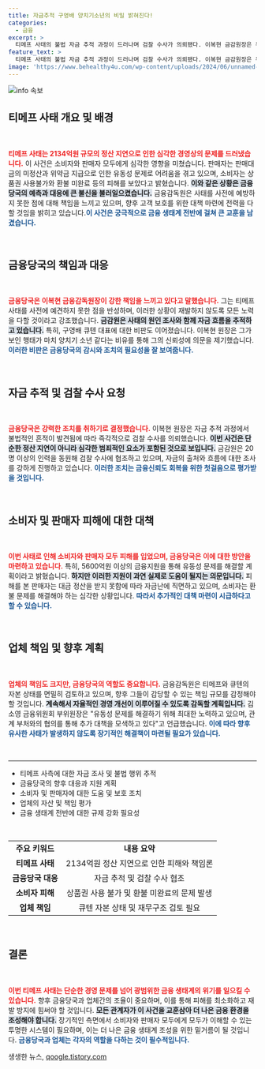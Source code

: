 ```yaml
---
title: 자금추적 구영배 양치기소년의 비밀 밝혀진다!
categories:
  - 금융
excerpt: >
  티메프 사태의 불법 자금 추적 과정이 드러나며 검찰 수사가 의뢰됐다. 이복현 금감원장은 유동성 위기를 사전 예방하지 못한 책임을 통감, 피해자 보호를 위한 긴급 대응에 나섰다. 이 사건의 전개에 귀추가 주목된다.
feature_text: >
  티메프 사태의 불법 자금 추적 과정이 드러나며 검찰 수사가 의뢰됐다. 이복현 금감원장은 유동성 위기를 사전 예방하지 못한 책임을 통감, 피해자 보호를 위한 긴급 대응에 나섰다. 이 사건의 전개에 귀추가 주목된다.
image: 'https://www.behealthy4u.com/wp-content/uploads/2024/06/unnamed-file.png'
---
```


<p><img src="https://www.behealthy4u.com/wp-content/uploads/2024/06/unnamed-file.png" alt="info 속보" /></p>

<h2 data-ke-size="size26">티메프 사태 개요 및 배경</h2>

<p data-ke-size="size16">&nbsp;</p>

<p><b><span style="color: #ee2323;">티메프 사태는 2134억원 규모의 정산 지연으로 인한 심각한 경영상의 문제를 드러냈습니다.</span></b> 이 사건은 소비자와 판매자 모두에게 심각한 영향을 미쳤습니다. 판매자는 판매대금의 미정산과 위약금 지급으로 인한 유동성 문제로 어려움을 겪고 있으며, 소비자는 상품권 사용불가와 환불 미완료 등의 피해를 보았다고 밝혔습니다. <b><span style="background-color: #21538527;">이와 같은 상황은 금융당국의 예측과 대응에 큰 불신을 불러일으켰습니다.</span></b> 금융감독원은 사태를 사전에 예방하지 못한 점에 대해 책임을 느끼고 있으며, 향후 고객 보호를 위한 대책 마련에 전력을 다할 것임을 밝히고 있습니다.<b><span style="color: #1a5490;">이 사건은 궁극적으로 금융 생태계 전반에 걸쳐 큰 교훈을 남겼습니다.</span></b></p>

<p data-ke-size="size16">&nbsp;</p>

<h2 data-ke-size="size26">금융당국의 책임과 대응</h2>

<p data-ke-size="size16">&nbsp;</p>

<p><b><span style="color: #ee2323;">금융당국은 이복현 금융감독원장이 강한 책임을 느끼고 있다고 말했습니다.</span></b> 그는 티메프 사태를 사전에 예견하지 못한 점을 반성하며, 이러한 상황이 재발하지 않도록 모든 노력을 다할 것이라고 강조했습니다. <b><span style="background-color: #21538527;">금감원은 사태의 원인 조사와 함께 자금 흐름을 추적하고 있습니다.</span></b> 특히, 구영배 큐텐 대표에 대한 비판도 이어졌습니다. 이복현 원장은 그가 보인 행태가 마치 양치기 소년 같다는 비유를 통해 그의 신뢰성에 의문을 제기했습니다. <b><span style="color: #1a5490;">이러한 비판은 금융당국의 감시와 조치의 필요성을 잘 보여줍니다.</span></b></p>

<p data-ke-size="size16">&nbsp;</p>

<h2 data-ke-size="size26">자금 추적 및 검찰 수사 요청</h2>

<p data-ke-size="size16">&nbsp;</p>

<p><b><span style="color: #ee2323;">금융당국은 강력한 조치를 취하기로 결정했습니다.</span></b> 이복현 원장은 자금 추적 과정에서 불법적인 흔적이 발견됨에 따라 즉각적으로 검찰 수사를 의뢰했습니다. <b><span style="background-color: #21538527;">이번 사건은 단순한 정산 지연이 아니라 심각한 범죄적인 요소가 포함된 것으로 보입니다.</span></b> 금감원은 20명 이상의 인력을 동원해 검찰 수사에 협조하고 있으며, 자금의 출처와 흐름에 대한 조사를 강하게 진행하고 있습니다. <b><span style="color: #1a5490;">이러한 조치는 금융신뢰도 회복을 위한 첫걸음으로 평가받을 것입니다.</span></b></p>

<p data-ke-size="size16">&nbsp;</p>

<h2 data-ke-size="size26">소비자 및 판매자 피해에 대한 대책</h2>

<p data-ke-size="size16">&nbsp;</p>

<p><b><span style="color: #ee2323;">이번 사태로 인해 소비자와 판매자 모두 피해를 입었으며, 금융당국은 이에 대한 방안을 마련하고 있습니다.</span></b> 특히, 5600억원 이상의 금융지원을 통해 유동성 문제를 해결할 계획이라고 밝혔습니다. <b><span style="background-color: #21538527;">하지만 이러한 지원이 과연 실제로 도움이 될지는 의문입니다.</span></b> 피해를 본 판매자는 대금 정산을 받지 못함에 따라 자금난에 직면하고 있으며, 소비자는 환불 문제를 해결해야 하는 심각한 상황입니다. <b><span style="color: #1a5490;">따라서 추가적인 대책 마련이 시급하다고 할 수 있습니다.</span></b></p>

<p data-ke-size="size16">&nbsp;</p>

<h2 data-ke-size="size26">업체 책임 및 향후 계획</h2>

<p data-ke-size="size16">&nbsp;</p>

<p><b><span style="color: #ee2323;">업체의 책임도 크지만, 금융당국의 역할도 중요합니다.</span></b> 금융감독원은 티메프와 큐텐의 자본 상태를 면밀히 검토하고 있으며, 향후 그들이 감당할 수 있는 책임 규모를 감정해야 할 것입니다. <b><span style="background-color: #21538527;">계속해서 자율적인 경영 개선이 이루어질 수 있도록 감독할 계획입니다.</span></b> 김소영 금융위원회 부위원장은 "유동성 문제를 해결하기 위해 최대한 노력하고 있으며, 관계 부처와의 협의를 통해 추가 대책을 모색하고 있다"고 언급했습니다. <b><span style="color: #1a5490;">이에 따라 향후 유사한 사태가 발생하지 않도록 장기적인 해결책이 마련될 필요가 있습니다.</span></b></p>

<p data-ke-size="size16">&nbsp;</p>

<hr style="height: 1px; border: 0; border-top: 1px solid #eee;"/>

<ul>
  <li>티메프 사측에 대한 자금 조사 및 불법 행위 추적</li>
  <li>금융당국의 향후 대응과 지원 계획</li>
  <li>소비자 및 판매자에 대한 도움 및 보호 조치</li>
  <li>업체의 자산 및 책임 평가</li>
  <li>금융 생태계 전반에 대한 규제 강화 필요성</li>
</ul>

<p data-ke-size="size16">&nbsp;</p>

<table style="width: 100%; border-collapse: collapse;">
    <tr>
        <td style="text-align: center; height: 17px;"><b>주요 키워드</b></td>
        <td style="text-align: center; height: 17px;"><b>내용 요약</b></td>
    </tr>
    <tr>
        <td style="text-align: center; height: 17px;"><b>티메프 사태</b></td>
        <td style="text-align: center; height: 17px;">2134억원 정산 지연으로 인한 피해와 책임론</td>
    </tr>
    <tr>
        <td style="text-align: center; height: 17px;"><b>금융당국 대응</b></td>
        <td style="text-align: center; height: 17px;">자금 추적 및 검찰 수사 협조</td>
    </tr>
    <tr>
        <td style="text-align: center; height: 17px;"><b>소비자 피해</b></td>
        <td style="text-align: center; height: 17px;">상품권 사용 불가 및 환불 미완료의 문제 발생</td>
    </tr>
    <tr>
        <td style="text-align: center; height: 17px;"><b>업체 책임</b></td>
        <td style="text-align: center; height: 17px;">큐텐 자본 상태 및 재무구조 검토 필요</td>
    </tr>
</table>

<p data-ke-size="size16">&nbsp;</p>

<h2 data-ke-size="size26">결론</h2>

<p data-ke-size="size16">&nbsp;</p>

<p><b><span style="color: #ee2323;">이번 티메프 사태는 단순한 경영 문제를 넘어 광범위한 금융 생태계의 위기를 일으킬 수 있습니다.</span></b> 향후 금융당국과 업체간의 조율이 중요하며, 이를 통해 피해를 최소화하고 재발 방지에 힘써야 할 것입니다. <b><span style="background-color: #21538527;">모든 관계자가 이 사건을 교훈삼아 더 나은 금융 환경을 조성해야 합니다.</span></b> 장기적인 측면에서 소비자와 판매자 모두에게 모두가 이해할 수 있는 투명한 시스템이 필요하며, 이는 더 나은 금융 생태계 조성을 위한 밑거름이 될 것입니다. <b><span style="color: #1a5490;">금융당국과 업체는 각자의 역할을 다하는 것이 필수적입니다.</span></b></p>
생생한 뉴스, <a href="https://qoogle.tistory.com" rel="dofollow">qoogle.tistory.com</a>


